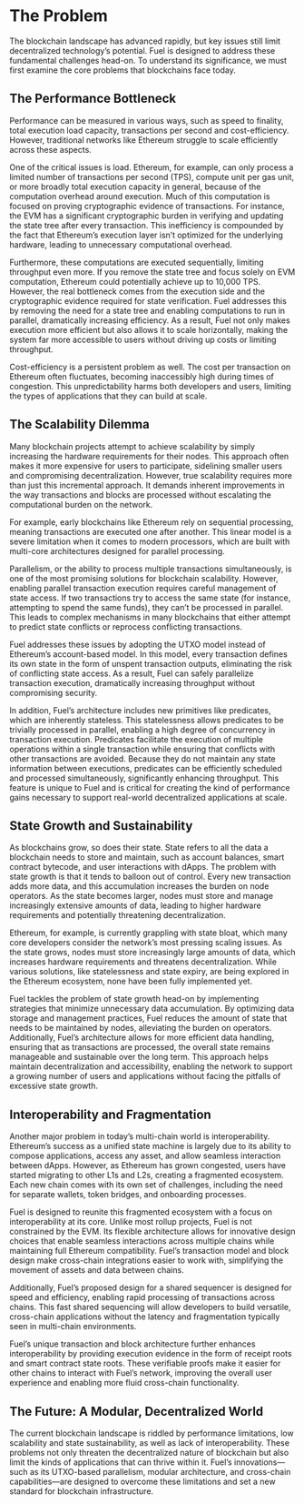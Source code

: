 # The Problem

The blockchain landscape has advanced rapidly, but key issues still limit decentralized technology’s potential. Fuel is designed to address these fundamental challenges head-on. To understand its significance, we must first examine the core problems that blockchains face today.

## The Performance Bottleneck

Performance can be measured in various ways, such as speed to finality, total execution load capacity, transactions per second and cost-efficiency. However, traditional networks like Ethereum struggle to scale efficiently across these aspects.

One of the critical issues is load. Ethereum, for example, can only process a limited number of transactions per second (TPS), compute unit per gas unit, or more broadly total execution capacity in general, because of the computation overhead around execution. Much of this computation is focused on proving cryptographic evidence of transactions. For instance, the EVM has a significant cryptographic burden in verifying and updating the state tree after every transaction. This inefficiency is compounded by the fact that Ethereum’s execution layer isn’t optimized for the underlying hardware, leading to unnecessary computational overhead.

Furthermore, these computations are executed sequentially, limiting throughput even more. If you remove the state tree and focus solely on EVM computation, Ethereum could potentially achieve up to 10,000 TPS. However, the real bottleneck comes from the execution side and the cryptographic evidence required for state verification. Fuel addresses this by removing the need for a state tree and enabling computations to run in parallel, dramatically increasing efficiency. As a result, Fuel not only makes execution more efficient but also allows it to scale horizontally, making the system far more accessible to users without driving up costs or limiting throughput.

Cost-efficiency is a persistent problem as well. The cost per transaction on Ethereum often fluctuates, becoming inaccessibly high during times of congestion. This unpredictability harms both developers and users, limiting the types of applications that they can build at scale.

## The Scalability Dilemma

Many blockchain projects attempt to achieve scalability by simply increasing the hardware requirements for their nodes. This approach often makes it more expensive for users to participate, sidelining smaller users and compromising decentralization. However, true scalability requires more than just this incremental approach. It demands inherent improvements in the way transactions and blocks are processed without escalating the computational burden on the network.

For example, early blockchains like Ethereum rely on sequential processing, meaning transactions are executed one after another. This linear model is a severe limitation when it comes to modern processors, which are built with multi-core architectures designed for parallel processing.

Parallelism, or the ability to process multiple transactions simultaneously, is one of the most promising solutions for blockchain scalability. However, enabling parallel transaction execution requires careful management of state access. If two transactions try to access the same state (for instance, attempting to spend the same funds), they can’t be processed in parallel. This leads to complex mechanisms in many blockchains that either attempt to predict state conflicts or reprocess conflicting transactions.

Fuel addresses these issues by adopting the UTXO model instead of Ethereum’s account-based model. In this model, every transaction defines its own state in the form of unspent transaction outputs, eliminating the risk of conflicting state access. As a result, Fuel can safely parallelize transaction execution, dramatically increasing throughput without compromising security.

In addition, Fuel’s architecture includes new primitives like predicates, which are inherently stateless. This statelessness allows predicates to be trivially processed in parallel, enabling a high degree of concurrency in transaction execution. Predicates facilitate the execution of multiple operations within a single transaction while ensuring that conflicts with other transactions are avoided. Because they do not maintain any state information between executions, predicates can be efficiently scheduled and processed simultaneously, significantly enhancing throughput. This feature is unique to Fuel and is critical for creating the kind of performance gains necessary to support real-world decentralized applications at scale.

## State Growth and Sustainability

As blockchains grow, so does their state. State refers to all the data a blockchain needs to store and maintain, such as account balances, smart contract bytecode, and user interactions with dApps. The problem with state growth is that it tends to balloon out of control. Every new transaction adds more data, and this accumulation increases the burden on node operators. As the state becomes larger, nodes must store and manage increasingly extensive amounts of data, leading to higher hardware requirements and potentially threatening decentralization.

Ethereum, for example, is currently grappling with state bloat, which many core developers consider the network’s most pressing scaling issues. As the state grows, nodes must store increasingly large amounts of data, which increases hardware requirements and threatens decentralization. While various solutions, like statelessness and state expiry, are being explored in the Ethereum ecosystem, none have been fully implemented yet.

Fuel tackles the problem of state growth head-on by implementing strategies that minimize unnecessary data accumulation. By optimizing data storage and management practices, Fuel reduces the amount of state that needs to be maintained by nodes, alleviating the burden on operators. Additionally, Fuel’s architecture allows for more efficient data handling, ensuring that as transactions are processed, the overall state remains manageable and sustainable over the long term. This approach helps maintain decentralization and accessibility, enabling the network to support a growing number of users and applications without facing the pitfalls of excessive state growth.

## Interoperability and Fragmentation

Another major problem in today’s multi-chain world is interoperability. Ethereum’s success as a unified state machine is largely due to its ability to compose applications, access any asset, and allow seamless interaction between dApps. However, as Ethereum has grown congested, users have started migrating to other L1s and L2s, creating a fragmented ecosystem. Each new chain comes with its own set of challenges, including the need for separate wallets, token bridges, and onboarding processes.

Fuel is designed to reunite this fragmented ecosystem with a focus on interoperability at its core. Unlike most rollup projects, Fuel is not constrained by the EVM. Its flexible architecture allows for innovative design choices that enable seamless interactions across multiple chains while maintaining full Ethereum compatibility. Fuel’s transaction model and block design make cross-chain integrations easier to work with, simplifying the movement of assets and data between chains.

Additionally, Fuel’s proposed design for a shared sequencer is designed for speed and efficiency, enabling rapid processing of transactions across chains. This fast shared sequencing will allow developers to build versatile, cross-chain applications without the latency and fragmentation typically seen in multi-chain environments.

Fuel’s unique transaction and block architecture further enhances interoperability by providing execution evidence in the form of receipt roots and smart contract state roots. These verifiable proofs make it easier for other chains to interact with Fuel’s network, improving the overall user experience and enabling more fluid cross-chain functionality.

## The Future: A Modular, Decentralized World

The current blockchain landscape is riddled by performance limitations, low scalability and state sustainability, as well as lack of interoperability. These problems not only threaten the decentralized nature of blockchain but also limit the kinds of applications that can thrive within it. Fuel’s innovations—such as its UTXO-based parallelism, modular architecture, and cross-chain capabilities—are designed to overcome these limitations and set a new standard for blockchain infrastructure.
